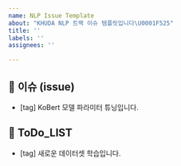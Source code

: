 ```yaml
---
name: NLP Issue Template
about: "KHUDA NLP 트랙 이슈 템플릿입니다\U0001F525"
title: ''
labels: ''
assignees: ''

---
```


## 👀 이슈 (issue) 

- [tag] KoBert 모델 파라미터 튜닝입니다.

## 🚀 ToDo_LIST

- [tag] 새로운 데이터셋 학습입니다.
